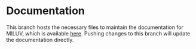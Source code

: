# Documentation

This branch hosts the necessary files to maintain the documentation for MILUV, which is available [here](https://decargroup.github.io/miluv). Pushing changes to this branch will update the documentation directly.
